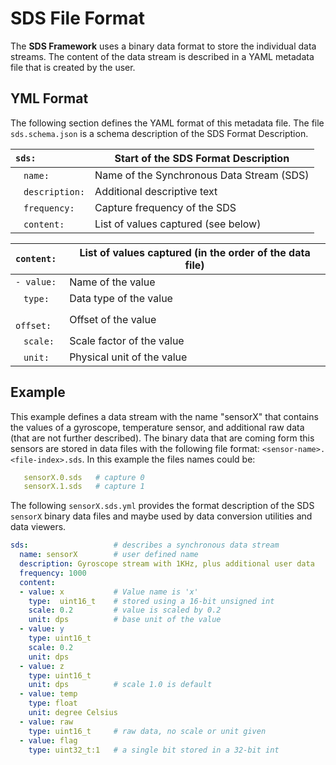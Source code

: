 # SDS File Format

The **SDS Framework** uses a binary data format to store the individual data streams.
The content of the data stream is described in a YAML metadata file that is created by the user.

## YML Format

The following section defines the YAML format of this metadata file. The file `sds.schema.json` is a schema description of the SDS Format Description.

`sds:`                               | Start of the SDS Format Description
:------------------------------------|---------------------------------------------------
&nbsp;&nbsp; `name:`                 | Name of the Synchronous Data Stream (SDS)
&nbsp;&nbsp; `description:`          | Additional descriptive text
&nbsp;&nbsp; `frequency:`            | Capture frequency of the SDS
&nbsp;&nbsp; `content:`              | List of values captured (see below)

`content:`                           | List of values captured (in the order of the data file)
:------------------------------------|---------------------------------------------------
`- value:`                           | Name of the value
&nbsp;&nbsp; `type:`                 | Data type of the value
&nbsp;&nbsp; `offset:`               | Offset of the value
&nbsp;&nbsp; `scale:`                | Scale factor of the value
&nbsp;&nbsp; `unit:`                 | Physical unit of the value

## Example

This example defines a data stream with the name "sensorX" that contains the values of a gyroscope, temperature sensor, and additional raw data (that are not further described).
The binary data that are coming form this sensors are stored in data files with the following file format: `<sensor-name>.<file-index>.sds`. In this example the files names could be:

```yml
   sensorX.0.sds   # capture 0
   sensorX.1.sds   # capture 1
```

The following `sensorX.sds.yml` provides the format description of the SDS `sensorX` binary data files and maybe used by data conversion utilities and data viewers.

```yml
sds:                   # describes a synchronous data stream
  name: sensorX        # user defined name
  description: Gyroscope stream with 1KHz, plus additional user data
  frequency: 1000
  content:
  - value: x           # Value name is 'x'
    type:  uint16_t    # stored using a 16-bit unsigned int
    scale: 0.2         # value is scaled by 0.2
    unit: dps          # base unit of the value
  - value: y
    type: uint16_t
    scale: 0.2
    unit: dps
  - value: z
    type: uint16_t
    unit: dps          # scale 1.0 is default
  - value: temp
    type: float
    unit: degree Celsius
  - value: raw
    type: uint16_t     # raw data, no scale or unit given
  - value: flag
    type: uint32_t:1   # a single bit stored in a 32-bit int
```
